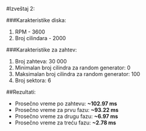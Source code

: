 #Izveštaj 2:

###Karakteristike diska:

1. RPM - 3600
2. Broj cilindara - 2000


###Karakteristike za zahtev:

1. Broj zahteva: 30 000
2. Minimalan broj cilindra za random generator: 0
3. Maksimalan broj cilindra za random generator: 100
4. Broj sektora: 6


##Rezultati:

- Prosečno vreme po zahtevu: **~102.97 ms**
- Prosečno vreme za prvu fazu: **~93.22 ms**
- Prosečno vreme za drugu fazu: **~6.97 ms**
- Prosečno vreme za treću fazu: **~2.78 ms**